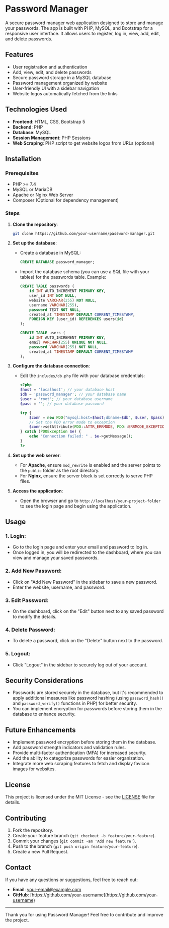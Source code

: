
# Password Manager

A secure password manager web application designed to store and manage your passwords. The app is built with PHP, MySQL, and Bootstrap for a responsive user interface. It allows users to register, log in, view, add, edit, and delete passwords.

## Features

- User registration and authentication
- Add, view, edit, and delete passwords
- Secure password storage in a MySQL database
- Password management organized by website
- User-friendly UI with a sidebar navigation
- Website logos automatically fetched from the links

## Technologies Used

- **Frontend**: HTML, CSS, Bootstrap 5
- **Backend**: PHP
- **Database**: MySQL
- **Session Management**: PHP Sessions
- **Web Scraping**: PHP script to get website logos from URLs (optional)
  
## Installation

### Prerequisites

- PHP >= 7.4
- MySQL or MariaDB
- Apache or Nginx Web Server
- Composer (Optional for dependency management)

### Steps

1. **Clone the repository**:
   
   ```bash
   git clone https://github.com/your-username/password-manager.git
   ```

2. **Set up the database**:
   
   - Create a database in MySQL:
   
     ```sql
     CREATE DATABASE password_manager;
     ```
   
   - Import the database schema (you can use a SQL file with your tables) for the passwords table. Example:

     ```sql
     CREATE TABLE passwords (
         id INT AUTO_INCREMENT PRIMARY KEY,
         user_id INT NOT NULL,
         website VARCHAR(255) NOT NULL,
         username VARCHAR(255),
         password TEXT NOT NULL,
         created_at TIMESTAMP DEFAULT CURRENT_TIMESTAMP,
         FOREIGN KEY (user_id) REFERENCES users(id)
     );
     
     CREATE TABLE users (
         id INT AUTO_INCREMENT PRIMARY KEY,
         email VARCHAR(255) UNIQUE NOT NULL,
         password VARCHAR(255) NOT NULL,
         created_at TIMESTAMP DEFAULT CURRENT_TIMESTAMP
     );
     ```

3. **Configure the database connection**:
   - Edit the `includes/db.php` file with your database credentials:

     ```php
     <?php
     $host = 'localhost'; // your database host
     $db = 'password_manager'; // your database name
     $user = 'root'; // your database username
     $pass = ''; // your database password

     try {
         $conn = new PDO("mysql:host=$host;dbname=$db", $user, $pass);
         // Set the PDO error mode to exception
         $conn->setAttribute(PDO::ATTR_ERRMODE, PDO::ERRMODE_EXCEPTION);
     } catch (PDOException $e) {
         echo "Connection failed: " . $e->getMessage();
     }
     ?>
     ```

4. **Set up the web server**:
   - For **Apache**, ensure `mod_rewrite` is enabled and the server points to the `public` folder as the root directory.
   - For **Nginx**, ensure the server block is set correctly to serve PHP files.

5. **Access the application**:
   - Open the browser and go to `http://localhost/your-project-folder` to see the login page and begin using the application.

## Usage

### 1. **Login**:
   - Go to the login page and enter your email and password to log in.
   - Once logged in, you will be redirected to the dashboard, where you can view and manage your saved passwords.

### 2. **Add New Password**:
   - Click on "Add New Password" in the sidebar to save a new password.
   - Enter the website, username, and password.

### 3. **Edit Password**:
   - On the dashboard, click on the "Edit" button next to any saved password to modify the details.

### 4. **Delete Password**:
   - To delete a password, click on the "Delete" button next to the password.

### 5. **Logout**:
   - Click "Logout" in the sidebar to securely log out of your account.

## Security Considerations

- Passwords are stored securely in the database, but it's recommended to apply additional measures like password hashing (using `password_hash()` and `password_verify()` functions in PHP) for better security.
- You can implement encryption for passwords before storing them in the database to enhance security.

## Future Enhancements

- Implement password encryption before storing them in the database.
- Add password strength indicators and validation rules.
- Provide multi-factor authentication (MFA) for increased security.
- Add the ability to categorize passwords for easier organization.
- Integrate more web scraping features to fetch and display favicon images for websites.

## License

This project is licensed under the MIT License - see the [LICENSE](LICENSE) file for details.

## Contributing

1. Fork the repository.
2. Create your feature branch (`git checkout -b feature/your-feature`).
3. Commit your changes (`git commit -am 'Add new feature'`).
4. Push to the branch (`git push origin feature/your-feature`).
5. Create a new Pull Request.

## Contact

If you have any questions or suggestions, feel free to reach out:

- **Email**: [your-email@example.com](mailto:your-email@example.com)
- **GitHub**: [https://github.com/your-username](https://github.com/your-username)

---

Thank you for using Password Manager! Feel free to contribute and improve the project.
